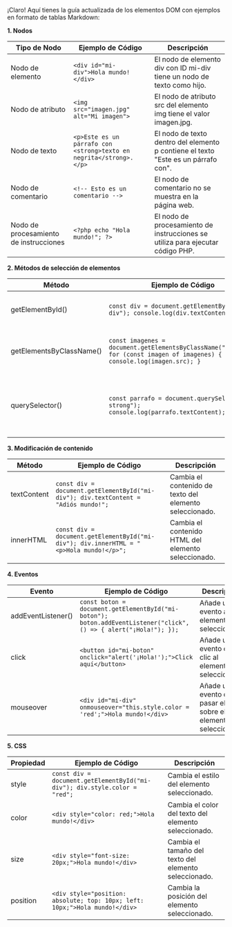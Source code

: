 ¡Claro! Aquí tienes la guía actualizada de los elementos DOM con ejemplos en formato de tablas Markdown:

**1. Nodos**

| Tipo de Nodo | Ejemplo de Código | Descripción |
| --- | --- | --- |
| Nodo de elemento | `<div id="mi-div">Hola mundo!</div>` | El nodo de elemento div con ID mi-div tiene un nodo de texto como hijo. |
| Nodo de atributo | `<img src="imagen.jpg" alt="Mi imagen">` | El nodo de atributo src del elemento img tiene el valor imagen.jpg. |
| Nodo de texto | `<p>Este es un párrafo con <strong>texto en negrita</strong>.</p>` | El nodo de texto dentro del elemento p contiene el texto "Este es un párrafo con". |
| Nodo de comentario | `<!-- Esto es un comentario -->` | El nodo de comentario no se muestra en la página web. |
| Nodo de procesamiento de instrucciones | `<?php echo "Hola mundo!"; ?>` | El nodo de procesamiento de instrucciones se utiliza para ejecutar código PHP. |

**2. Métodos de selección de elementos**

| Método | Ejemplo de Código | Descripción |
| --- | --- | --- |
| getElementById() | `const div = document.getElementById("mi-div"); console.log(div.textContent);` | Selecciona el elemento con el ID especificado. |
| getElementsByClassName() | `const imagenes = document.getElementsByClassName("imagen"); for (const imagen of imagenes) { console.log(imagen.src); }` | Selecciona todos los elementos con la clase especificada. |
| querySelector() | `const parrafo = document.querySelector("p strong"); console.log(parrafo.textContent);` | Selecciona el primer elemento que coincide con el selector CSS especificado. |

**3. Modificación de contenido**

| Método | Ejemplo de Código | Descripción |
| --- | --- | --- |
| textContent | `const div = document.getElementById("mi-div"); div.textContent = "Adiós mundo!";` | Cambia el contenido de texto del elemento seleccionado. |
| innerHTML | `const div = document.getElementById("mi-div"); div.innerHTML = "<p>Hola mundo!</p>";` | Cambia el contenido HTML del elemento seleccionado. |

**4. Eventos**

| Evento | Ejemplo de Código | Descripción |
| --- | --- | --- |
| addEventListener() | `const boton = document.getElementById("mi-boton"); boton.addEventListener("click", () => { alert("¡Hola!"); });` | Añade un evento al elemento seleccionado. |
| click | `<button id="mi-boton" onclick="alert('¡Hola!');">Click aquí</button>` | Añade un evento de clic al elemento seleccionado. |
| mouseover | `<div id="mi-div" onmouseover="this.style.color = 'red';">Hola mundo!</div>` | Añade un evento de pasar el ratón sobre el elemento seleccionado. |

**5. CSS**

| Propiedad | Ejemplo de Código | Descripción |
| --- | --- | --- |
| style | `const div = document.getElementById("mi-div"); div.style.color = "red";` | Cambia el estilo del elemento seleccionado. |
| color | `<div style="color: red;">Hola mundo!</div>` | Cambia el color del texto del elemento seleccionado. |
| size | `<div style="font-size: 20px;">Hola mundo!</div>` | Cambia el tamaño del texto del elemento seleccionado. |
| position | `<div style="position: absolute; top: 10px; left: 10px;">Hola mundo!</div>` | Cambia la posición del elemento seleccionado. |

